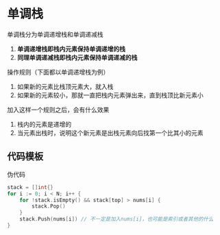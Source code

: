# 单调栈

单调栈分为单调递增栈和单调递减栈
1. **单调递增栈即栈内元素保持单调递增的栈**
2. **同理单调递减栈即栈内元素保持单调递减的栈**

操作规则（下面都以单调递增栈为例）
1. 如果新的元素比栈顶元素大，就入栈
2. 如果新的元素较小，那就一直把栈内元素弹出来，直到栈顶比新元素小

加入这样一个规则之后，会有什么效果
1. 栈内的元素是递增的
2. 当元素出栈时，说明这个新元素是出栈元素向后找第一个比其小的元素

## 代码模板

伪代码

```go
stack = []int{}
for i := 0; i < N; i++ {
    for !stack.isEmpty() && stack[top] > nums[i] {
        stack.Pop()
    }
    stack.Push(nums[i]) // 不一定是加入nums[i]，也可能是索引或者其他的什么
}
```

